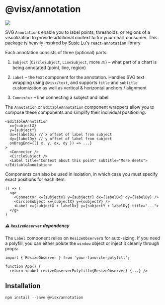 # @visx/annotation

<p>
  <a title="@visx/annotation npm downloads" href="https://www.npmjs.com/package/@visx/annotation">
    <img src="https://img.shields.io/npm/dm/@visx/annotation.svg?style=flat-square" />
  </a>
</p>

SVG `Annotation`s enable you to label points, thresholds, or regions of a visualization to provide
additional context to for your chart consumer. This package is heavily inspired by
[Susie Lu](https://github.com/susielu/)'s
[`react-annotation`](https://github.com/susielu/react-annotation) library.

Each annotation consists of three (optional) parts:

1. `Subject` (`CircleSubject`, `LineSubject`, more 🔜) – what part of a chart is being annotated
   (point, line, region)

2. `Label` – the text component for the annotation. Handles SVG text wrapping using `@visx/text`,
   and supports `title` and `subtitle` customization as well as vertical & horizontal anchors /
   alignment

3. `Connector` – line connecting a subject and label

The `Annotation` or `EditableAnnotation` component wrappers allow you to compose these components
and simplify their individual positioning:

```tsx
<EditableAnnotation
  x={subjectX}
  y={subjectY}
  dx={labelDx} // x offset of label from subject
  dy={labelDy} // y offset of label from subject
  onDragEnd={({ x, y, dx, dy }) => ...}
>
  <Connector />
  <CircleSubject />
  <Label title="Context about this point" subtitle="More deets">
</EditableAnnotation>
```

Components can also be used in isolation, in which case you must specify exact positions for each
item:

```tsx
() => (
  <g>
    <Connector x={subjectX} y={subjectY} dx={labelDx} dy={labelDy} />
    <CircleSubject x={subjectX} y={subjectY} />
    <Label x={subjectX + labelDx} y={subjectY + labelDy} title="...">
  </g>
)
```

##### ⚠️ `ResizeObserver` dependency

The `Label` component relies on `ResizeObserver`s for auto-sizing. If you need a polyfill, you can
either polute the `window` object or inject it cleanly through props:

```tsx
import { ResizeObserver } from 'your-favorite-polyfill';

function App() {
  return <Label resizeObserverPolyfill={ResizeObserver} {...} />
```

## Installation

```
npm install --save @visx/annotation
```
